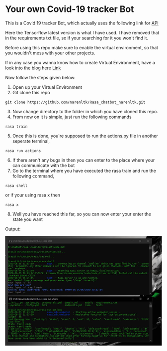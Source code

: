 # Your own Covid-19 tracker Bot
This is a Covid 19 tracker Bot, which actually uses the  following link for [API](https://github.com/covid19india/api)

Here the Tensorflow latest version is what I have used. I have removed that in the requirements txt file, so if your searching for it you won't find it.

Before using this repo make sure to enable the virtual environment, so that you wouldn't mess with your other projects. 

If in any case you wanna know how to create Virtual Environment, have a look into the blog here [Link](https://medium.com/@narenltk/why-do-we-need-a-virtual-environment-ec5f4cbb9dc0)

Now follow the steps given below:
1. Open up your Virtual Environment
2. Git clone this repo

```
git clone https://github.com/narenltk/Rasa_chatbot_narenltk.git
```

3. Now change directory to the folder in which you have cloned this repo.
4. From now on it is simple, just run the following commands

```
rasa train
```

5. Once this is done, you're supposed to run the actions.py file in another seperate terminal,

```
rasa run actions
```

6. If there aren't any bugs in then you can enter to the place where your can communicate with the bot
7. Go to the terminal where you have executed the rasa train and run the following command,

```
rasa shell
``` 

or if your using rasa x then 

```
rasa x
```
8. Well you have reached this far, so you can now enter your enter the state you want

Output:

<p align="center">
  <img src="img/rasaoutput.JPG">
</p>
